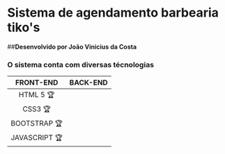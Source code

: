 # **Sistema de agendamento barbearia tiko's**

##**Desenvolvido por João Vinicius da Costa**

### O sistema conta com diversas técnologias

| FRONT-END | BACK-END |
|:----------:|---------|
| HTML 5    :trophy: |
| CSS3      :trophy: |
| BOOTSTRAP  :trophy:|
| JAVASCRIPT :trophy:|

